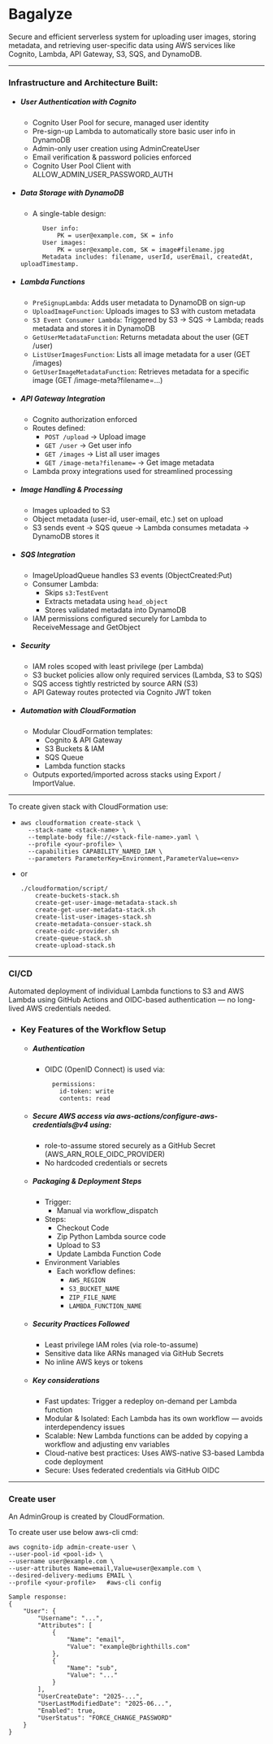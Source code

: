# Bagalyze

Secure and efficient serverless system for uploading user images, storing metadata, and retrieving user-specific data using AWS services like Cognito, Lambda, API Gateway, S3, SQS, and DynamoDB.

---

### Infrastructure and Architecture Built:
- ##### User Authentication with Cognito
  - Cognito User Pool for secure, managed user identity
  - Pre-sign-up Lambda to automatically store basic user info in DynamoDB
  - Admin-only user creation using AdminCreateUser
  - Email verification & password policies enforced
  - Cognito User Pool Client with ALLOW_ADMIN_USER_PASSWORD_AUTH
- ##### Data Storage with DynamoDB
  - A single-table design:
  ```
        User info:
            PK = user@example.com, SK = info
        User images:
            PK = user@example.com, SK = image#filename.jpg
        Metadata includes: filename, userId, userEmail, createdAt, uploadTimestamp.
  ```
- ##### Lambda Functions
  - ```PreSignupLambda```: Adds user metadata to DynamoDB on sign-up
  - ```UploadImageFunction```: Uploads images to S3 with custom metadata
  - ```S3 Event Consumer Lambda```: Triggered by S3 → SQS → Lambda; reads metadata and stores it in DynamoDB
  - ```GetUserMetadataFunction```: Returns metadata about the user (GET /user)
  - ```ListUserImagesFunction```: Lists all image metadata for a user (GET /images)
  - ```GetUserImageMetadataFunction```: Retrieves metadata for a specific image (GET /image-meta?filename=...)
- ##### API Gateway Integration
  - Cognito authorization enforced
  - Routes defined:
    - ```POST /upload``` → Upload image
    - ```GET /user``` → Get user info
    - ```GET /images``` → List all user images
    - ```GET /image-meta?filename=``` → Get image metadata
  - Lambda proxy integrations used for streamlined processing
- ##### Image Handling & Processing
  - Images uploaded to S3
  - Object metadata (user-id, user-email, etc.) set on upload
  - S3 sends event → SQS queue → Lambda consumes metadata → DynamoDB stores it
- #####  SQS Integration
  - ImageUploadQueue handles S3 events (ObjectCreated:Put)
  - Consumer Lambda:
    - Skips ```s3:TestEvent```
    - Extracts metadata using ```head_object```
    - Stores validated metadata into DynamoDB
  - IAM permissions configured securely for Lambda to ReceiveMessage and GetObject
- ##### Security
  - IAM roles scoped with least privilege (per Lambda)
  - S3 bucket policies allow only required services (Lambda, S3 to SQS)
  - SQS access tightly restricted by source ARN (S3)
  - API Gateway routes protected via Cognito JWT token
- ##### Automation with CloudFormation
  - Modular CloudFormation templates:
    - Cognito & API Gateway
    - S3 Buckets & IAM
    - SQS Queue
    - Lambda function stacks
  - Outputs exported/imported across stacks using Export / ImportValue.

---

To create given stack with CloudFormation use:
- ```
  aws cloudformation create-stack \
    --stack-name <stack-name> \
    --template-body file://<stack-file-name>.yaml \
    --profile <your-profile> \
    --capabilities CAPABILITY_NAMED_IAM \
    --parameters ParameterKey=Environment,ParameterValue=<env>
  ```
- or
  ```
  ./cloudformation/script/
      create-buckets-stack.sh
      create-get-user-image-metadata-stack.sh
      create-get-user-metadata-stack.sh
      create-list-user-images-stack.sh
      create-metadata-consuer-stack.sh
      create-oidc-provider.sh
      create-queue-stack.sh
      create-upload-stack.sh
  ```

---

### CI/CD

Automated deployment of individual Lambda functions to S3 and AWS Lambda using GitHub Actions and OIDC-based authentication — no long-lived AWS credentials needed.

- ### Key Features of the Workflow Setup
  - ##### Authentication
    - OIDC (OpenID Connect) is used via:
      ```
        permissions:
          id-token: write
          contents: read
      ```
  - ##### Secure AWS access via aws-actions/configure-aws-credentials@v4 using:
    - role-to-assume stored securely as a GitHub Secret (AWS_ARN_ROLE_OIDC_PROVIDER)
    - No hardcoded credentials or secrets
  - ##### Packaging & Deployment Steps
    - Trigger: 
      - Manual via workflow_dispatch
    - Steps:
      - Checkout Code
      - Zip Python Lambda source code
      - Upload to S3
      - Update Lambda Function Code
    - Environment Variables
      - Each workflow defines:
        - ```AWS_REGION```
        - ```S3_BUCKET_NAME```
        - ```ZIP_FILE_NAME```
        - ```LAMBDA_FUNCTION_NAME```
  - ##### Security Practices Followed
    - Least privilege IAM roles (via role-to-assume)
    - Sensitive data like ARNs managed via GitHub Secrets
    - No inline AWS keys or tokens
  - ##### Key considerations
    - Fast updates: Trigger a redeploy on-demand per Lambda function
    - Modular & Isolated: Each Lambda has its own workflow — avoids interdependency issues
    - Scalable: New Lambda functions can be added by copying a workflow and adjusting env variables
    - Cloud-native best practices: Uses AWS-native S3-based Lambda code deployment
    - Secure: Uses federated credentials via GitHub OIDC

---

### Create user

An AdminGroup is created by CloudFormation.

To create user use below aws-cli cmd:
```
aws cognito-idp admin-create-user \
--user-pool-id <pool-id> \
--username user@example.com \
--user-attributes Name=email,Value=user@example.com \
--desired-delivery-mediums EMAIL \
--profile <your-profile>   #aws-cli config

Sample response:
{
    "User": {
        "Username": "...",
        "Attributes": [
            {
                "Name": "email",
                "Value": "example@brighthills.com"
            },
            {
                "Name": "sub",
                "Value": "..."
            }
        ],
        "UserCreateDate": "2025-...",
        "UserLastModifiedDate": "2025-06...",
        "Enabled": true,
        "UserStatus": "FORCE_CHANGE_PASSWORD"
    }
}
```